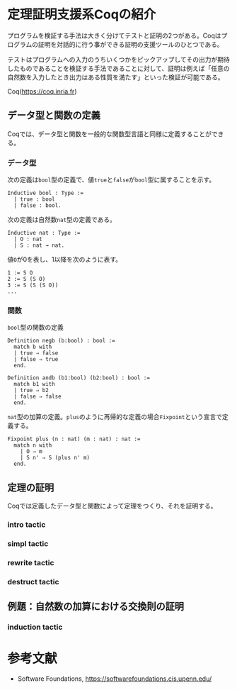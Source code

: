 # 定理証明支援系Coqの紹介
プログラムを検証する手法は大きく分けてテストと証明の2つがある。Coqはプログラムの証明を対話的に行う事ができる証明の支援ツールのひとつである。

テストはプログラムへの入力のうちいくつかをピックアップしてその出力が期待したものであることを検証する手法であることに対して、証明は例えば「任意の自然数を入力したとき出力はある性質を満たす」といった検証が可能である。

Coq(https://coq.inria.fr)

## データ型と関数の定義
Coqでは、データ型と関数を一般的な関数型言語と同様に定義することができる。

### データ型
次の定義は`bool`型の定義で、値`true`と`false`が`bool`型に属することを示す。
```
Inductive bool : Type :=
  | true : bool
  | false : bool.
```
次の定義は自然数`nat`型の定義である。
```
Inductive nat : Type :=
  | O : nat
  | S : nat → nat.
```
値`O`が0を表し、1以降を次のように表す。
```
1 := S O
2 := S (S O)
3 := S (S (S O))
...
```

### 関数
`bool`型の関数の定義
```
Definition negb (b:bool) : bool :=
  match b with
  | true ⇒ false
  | false ⇒ true
  end.

Definition andb (b1:bool) (b2:bool) : bool :=
  match b1 with
  | true ⇒ b2
  | false ⇒ false
  end.
```

`nat`型の加算の定義。`plus`のように再帰的な定義の場合`Fixpoint`という宣言で定義する。
```
Fixpoint plus (n : nat) (m : nat) : nat :=
  match n with
    | O ⇒ m
    | S n' ⇒ S (plus n' m)
  end.
```

## 定理の証明
Coqでは定義したデータ型と関数によって定理をつくり、それを証明する。

### intro tactic
### simpl tactic
### rewrite tactic
### destruct tactic
## 例題：自然数の加算における交換則の証明
### induction tactic
# 参考文献
- Software Foundations, https://softwarefoundations.cis.upenn.edu/
